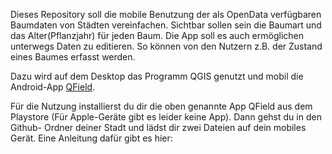 Dieses Repository soll die mobile Benutzung der als OpenData verfügbaren Baumdaten von Städten vereinfachen. 
Sichtbar sollen sein die Baumart und das Alter(Pflanzjahr) für jeden Baum. Die App soll es auch ermöglichen unterwegs Daten zu
editieren. So können von den Nutzern z.B. der Zustand eines Baumes erfasst werden. 

Dazu wird auf dem Desktop das Programm QGIS genutzt und mobil die Android-App [QField](https://qfield.org/).

Für die Nutzung installierst du dir die oben genannte App QField aus dem Playstore (Für Apple-Geräte gibt es leider keine App).
Dann gehst du in den  Github- Ordner deiner Stadt und lädst dir zwei Dateien auf dein mobiles Gerät. 
Eine Anleitung dafür gibt es hier:  
 
